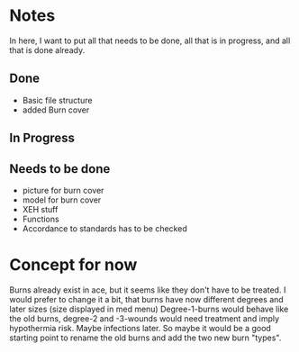 # Notes

In here, I want to put all that needs to be done, all that is in progress, and all that is done already.

## Done
- Basic file structure
- added Burn cover

## In Progress

## Needs to be done
- picture for burn cover
- model for burn cover
- XEH stuff
- Functions
- Accordance to standards has to be checked

# Concept for now

Burns already exist in ace, but it seems like they don't have to be treated.
I would prefer to change it a bit, that burns have now different degrees and later sizes (size displayed in med menu)
Degree-1-burns would behave like the old burns, degree-2 and -3-wounds would need treatment and imply hypothermia risk. Maybe infections later.
So maybe it would be a good starting point to rename the old burns and add the two new burn "types".
